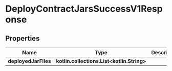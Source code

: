
# DeployContractJarsSuccessV1Response

## Properties
Name | Type | Description | Notes
------------ | ------------- | ------------- | -------------
**deployedJarFiles** | **kotlin.collections.List&lt;kotlin.String&gt;** |  | 



